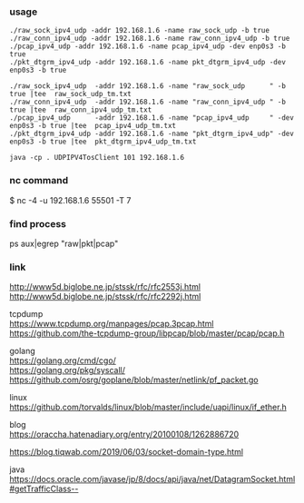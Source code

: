 
### usage
`./raw_sock_ipv4_udp -addr 192.168.1.6 -name raw_sock_udp -b true`  
`./raw_conn_ipv4_udp -addr 192.168.1.6 -name raw_conn_ipv4_udp -b true`  
`./pcap_ipv4_udp -addr 192.168.1.6 -name pcap_ipv4_udp -dev enp0s3 -b true`  
`./pkt_dtgrm_ipv4_udp -addr 192.168.1.6 -name pkt_dtgrm_ipv4_udp -dev enp0s3 -b true`  

`./raw_sock_ipv4_udp  -addr 192.168.1.6 -name "raw_sock_udp      " -b true |tee  raw_sock_udp_tm.txt`  
`./raw_conn_ipv4_udp  -addr 192.168.1.6 -name "raw_conn_ipv4_udp " -b true |tee  raw_conn_ipv4_udp_tm.txt`  
`./pcap_ipv4_udp      -addr 192.168.1.6 -name "pcap_ipv4_udp     " -dev enp0s3 -b true |tee  pcap_ipv4_udp_tm.txt`  
`./pkt_dtgrm_ipv4_udp -addr 192.168.1.6 -name "pkt_dtgrm_ipv4_udp" -dev enp0s3 -b true |tee  pkt_dtgrm_ipv4_udp_tm.txt`  

`java -cp . UDPIPV4TosClient 101 192.168.1.6`  

### nc command
$ nc -4 -u 192.168.1.6 55501 -T 7  

### find process
ps aux|egrep "raw|pkt|pcap"  


### link
http://www5d.biglobe.ne.jp/stssk/rfc/rfc2553j.html  
http://www5d.biglobe.ne.jp/stssk/rfc/rfc2292j.html  

tcpdump  
https://www.tcpdump.org/manpages/pcap.3pcap.html  
https://github.com/the-tcpdump-group/libpcap/blob/master/pcap/pcap.h  

golang  
https://golang.org/cmd/cgo/  
https://golang.org/pkg/syscall/  
https://github.com/osrg/goplane/blob/master/netlink/pf_packet.go  


linux  
https://github.com/torvalds/linux/blob/master/include/uapi/linux/if_ether.h  

blog  
https://oraccha.hatenadiary.org/entry/20100108/1262886720  

https://blog.tiqwab.com/2019/06/03/socket-domain-type.html  

java  
https://docs.oracle.com/javase/jp/8/docs/api/java/net/DatagramSocket.html#getTrafficClass--  
